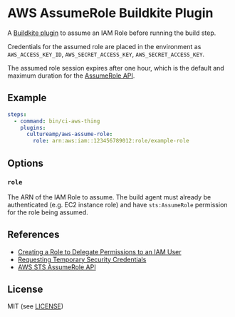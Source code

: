 AWS AssumeRole Buildkite Plugin
===============================

A [Buildkite plugin](https://buildkite.com/docs/agent/plugins) to assume an IAM Role before running the build step.

Credentials for the assumed role are placed in the environment as `AWS_ACCESS_KEY_ID`, `AWS_SECRET_ACCESS_KEY`, `AWS_SECRET_ACCESS_KEY`.

The assumed role session expires after one hour, which is the default and maximum duration for the [AssumeRole API](http://docs.aws.amazon.com/STS/latest/APIReference/API_AssumeRole.html).

Example
-------


```yaml
steps:
  - command: bin/ci-aws-thing
    plugins:
      cultureamp/aws-assume-role:
        role: arn:aws:iam::123456789012:role/example-role
```

Options
-------

### `role`

The ARN of the IAM Role to assume. The build agent must already be authenticated (e.g. EC2 instance role) and have `sts:AssumeRole` permission for the role being assumed.

References
----------

* [Creating a Role to Delegate Permissions to an IAM User](http://docs.aws.amazon.com/IAM/latest/UserGuide/id_roles_create_for-user.html)
* [Requesting Temporary Security Credentials](http://docs.aws.amazon.com/IAM/latest/UserGuide/id_credentials_temp_request.html#stsapi_comparison)
* [AWS STS AssumeRole API](http://docs.aws.amazon.com/STS/latest/APIReference/API_AssumeRole.html)

License
-------

MIT (see [LICENSE](LICENSE))

